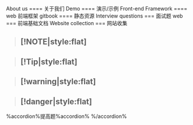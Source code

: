 <!-- 文档目录描述 -->
About us             ====   关于我们
Demo                 ====   演示/示例
Front-end Framework  ==== web 前端框架
gitbook              ==== 静态资源
Interview questions  === 面试题
web                  === 前端基础文档
Website collection   === 网站收集


> [!NOTE|style:flat]
> - 

> [!Tip|style:flat]
> - 

> [!warning|style:flat]
> - 

> [!danger|style:flat]
> - 

%accordion%提高题%accordion%
%/accordion%



